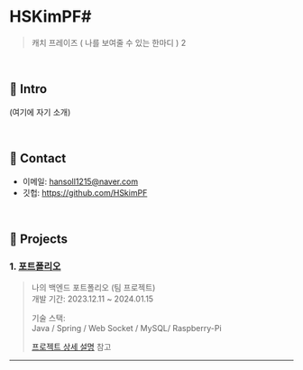 # HSKimPF# 
>캐치 프레이즈 ( 나를 보여줄 수 있는 한마디 )
2
</br>

## :pushpin: Intro
(여기에 자기 소개)

</br>

## :pushpin: Contact
- 이메일: hansoll1215@naver.com
- 깃헙: https://github.com/HSkimPF

</br>

## :pushpin: Projects
### 1. [포트폴리오](https://github.com/2023-SMHRD-KDT-IOT-4/Bello/tree/new_socket_version)
>나의 백엔드 포트폴리오 (팀 프로젝트)  
>개발 기간: 2023.12.11 ~ 2024.01.15  
>  
>기술 스택:  
>Java / Spring / Web Socket / MySQL/ Raspberry-Pi
>  
>[프로젝트 상세 설명](https://github.com/2021-SMHRD-KDT-AI-15/SNSRepo) 참고

---
